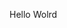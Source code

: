 Hello Wolrd






































































































































































































































































































































































































































































































































































































































































































































































































































































































































































































































































































































































































































































































































































































































































































































































































































































































































































































































































































































































































































































































































































































































































































































































































































































































































































































































































































































































































































































































































































































































































































































































































































































































































































































































































































































































































































































































































































































































































































































































































